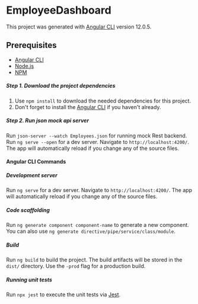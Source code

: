 # EmployeeDashboard

This project was generated with [Angular CLI](https://github.com/angular/angular-cli) version 12.0.5.

## Prerequisites
* [Angular CLI](https://cli.angular.io/)
* [Node.js](https://nodejs.org/en/)
* [NPM](https://www.npmjs.com/)

##### Step 1. Download the project dependencies
1. Use `npm install` to download the needed dependencies for this project.
2. Don't forget to install the [Angular CLI](https://cli.angular.io/) if you haven't already.

##### Step 2. Run json mock api server
Run `json-server --watch Employees.json` for running mock Rest backend.
Run `ng serve --open` for a dev server. Navigate to `http://localhost:4200/`. The app will automatically reload if you change any of the source files.

#### Angular CLI Commands
##### Development server
Run `ng serve` for a dev server. Navigate to `http://localhost:4200/`. The app will automatically reload if you change any of the source files.

##### Code scaffolding
Run `ng generate component component-name` to generate a new component. You can also use `ng generate directive/pipe/service/class/module`.

##### Build
Run `ng build` to build the project. The build artifacts will be stored in the `dist/` directory. Use the `-prod` flag for a production build.

##### Running unit tests
Run `npx jest` to execute the unit tests via [Jest](https://jestjs.io/).
